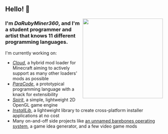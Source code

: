 ## Hello! 👋

<div align="left">
  <a href="https://rubydevs.ml/" target="_blank">
    <img
      width="256"
      align="right"
      src="https://github.com/DaRubyMiner360/DaRubyMiner360/blob/main/devcard.svg"
    />
  </a>
</div>

### I'm *DaRubyMiner360*, and I'm a student programmer and artist that knows 11 different programming languages.

I'm currently working on:
- *[Cloud](https://github.com/CloudLoaderMC/CloudLoader)*, a hybrid mod loader for Minecraft aiming to actively support as many other loaders' mods as possible
- *[ParaCode](https://github.com/ParaCodeLang/ParaCode)*, a prototypical programming language with a knack for extensibility
- *[Spirit](https://gitlab.com/DaRubyMiner360/SpiritEngine)*, a simple, lightweight 2D OpenGL game engine
- *[InstallLib](https://github.com/DaRubyMiner360/InstallLib)*, a lightweight library to create cross-platform installer applications at no cost
- Many on-and-off side projects like [an unnamed barebones operating system](https://github.com/DaRubyMiner360/NewOS), a game idea generator, and a few video game mods
